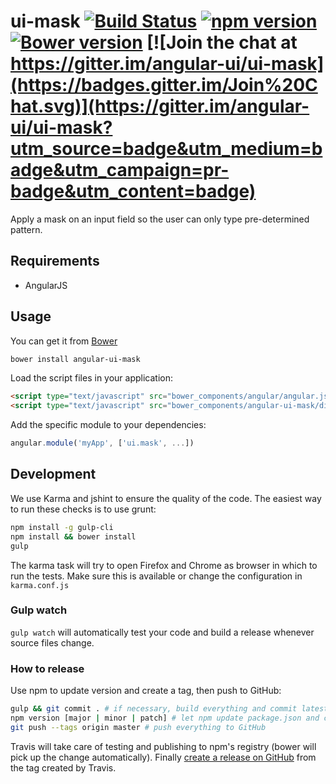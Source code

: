 # ui-mask [![Build Status](https://travis-ci.org/angular-ui/ui-mask.svg?branch=master)](https://travis-ci.org/angular-ui/ui-mask) [![npm version](https://badge.fury.io/js/angular-ui-mask.svg)](http://badge.fury.io/js/angular-ui-mask) [![Bower version](https://badge.fury.io/bo/angular-ui-mask.svg)](http://badge.fury.io/bo/angular-ui-mask) [![Join the chat at https://gitter.im/angular-ui/ui-mask](https://badges.gitter.im/Join%20Chat.svg)](https://gitter.im/angular-ui/ui-mask?utm_source=badge&utm_medium=badge&utm_campaign=pr-badge&utm_content=badge)

Apply a mask on an input field so the user can only type pre-determined pattern.

## Requirements

- AngularJS

## Usage


You can get it from [Bower](http://bower.io/)

```sh
bower install angular-ui-mask
```

Load the script files in your application:

```html
<script type="text/javascript" src="bower_components/angular/angular.js"></script>
<script type="text/javascript" src="bower_components/angular-ui-mask/dist/mask.js"></script>
```

Add the specific module to your dependencies:

```javascript
angular.module('myApp', ['ui.mask', ...])
```

## Development

We use Karma and jshint to ensure the quality of the code.  The easiest way to run these checks is to use grunt:

```sh
npm install -g gulp-cli
npm install && bower install
gulp
```

The karma task will try to open Firefox and Chrome as browser in which to run the tests.  Make sure this is available or change the configuration in `karma.conf.js`


### Gulp watch

`gulp watch` will automatically test your code and build a release whenever source files change.

### How to release

Use npm to update version and create a tag, then push to GitHub:

````sh
gulp && git commit . # if necessary, build everything and commit latest changes
npm version [major | minor | patch] # let npm update package.json and create a tag
git push --tags origin master # push everything to GitHub
````

Travis will take care of testing and publishing to npm's registry (bower will pick up the change automatically). Finally [create a release on GitHub](https://github.com/angular-ui/ui-mask/releases/new) from the tag created by Travis.
